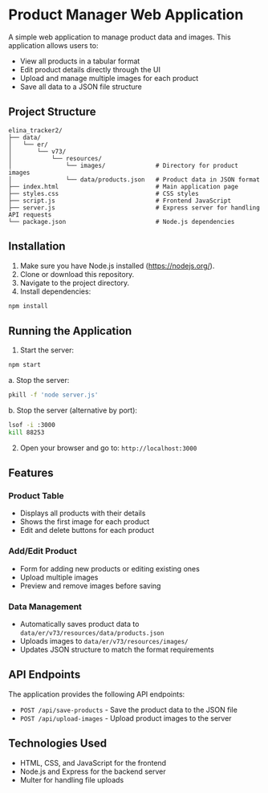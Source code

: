 # Product Manager Web Application

A simple web application to manage product data and images. This application allows users to:

- View all products in a tabular format
- Edit product details directly through the UI
- Upload and manage multiple images for each product
- Save all data to a JSON file structure

## Project Structure

```
elina_tracker2/
├── data/
│   └── er/
│       └── v73/
│           └── resources/
│               └── images/              # Directory for product images
│               └── data/products.json   # Product data in JSON format
├── index.html                           # Main application page
├── styles.css                           # CSS styles
├── script.js                            # Frontend JavaScript
├── server.js                            # Express server for handling API requests
└── package.json                         # Node.js dependencies
```

## Installation

1. Make sure you have Node.js installed (https://nodejs.org/).
2. Clone or download this repository.
3. Navigate to the project directory.
4. Install dependencies:

```bash
npm install
```

## Running the Application

1. Start the server:

```bash
npm start
```

a. Stop the server:
```bash
pkill -f 'node server.js'
```

b. Stop the server (alternative by port):
```bash
lsof -i :3000
kill 88253
```

2. Open your browser and go to: `http://localhost:3000`

## Features

### Product Table
- Displays all products with their details
- Shows the first image for each product
- Edit and delete buttons for each product

### Add/Edit Product
- Form for adding new products or editing existing ones
- Upload multiple images
- Preview and remove images before saving

### Data Management
- Automatically saves product data to `data/er/v73/resources/data/products.json`
- Uploads images to `data/er/v73/resources/images/`
- Updates JSON structure to match the format requirements

## API Endpoints

The application provides the following API endpoints:

- `POST /api/save-products` - Save the product data to the JSON file
- `POST /api/upload-images` - Upload product images to the server

## Technologies Used

- HTML, CSS, and JavaScript for the frontend
- Node.js and Express for the backend server
- Multer for handling file uploads
